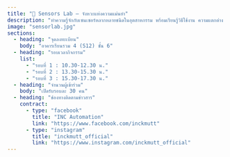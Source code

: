 ```yaml
---
title: "🔧 Sensors Lab – จังหวะแห่งความแม่นยำ"
description: "ทำความรู้จักกับเซนเซอร์หลากหลายชนิดในอุตสาหกรรม พร้อมเรียนรู้วิธีใช้งาน ความแตกต่าง และการประยุกต์ใช้ในกระบวนการผลิตจริง\nเซนเซอร์เปรียบเสมือน 'หู' ของวงดนตรี ที่ทำให้ทุกโน้ตถูกต้องและแม่นยำ"
image: "sensorlab.jpg"
sections:
  - heading: "จุดลงทะเบียน"
    body: "อาคารเรียนรวม 4 (S12) ชั้น 6"
  - heading: "รอบเวลากิจกรรม"
    list:
      - "รอบที่ 1 : 10.30-12.30 น."
      - "รอบที่ 2 : 13.30-15.30 น."
      - "รอบที่ 3 : 15.30-17.30 น."
  - heading: "จำนวนผู้เข้าร่วม"
    body: "เปิดรับรอบละ 30 คน"
  - heading: "ช่องทางติดตามข่าวสาร"
    contract:
      - type: "facebook"
        title: "INC Automation"
        link: "https://www.facebook.com/inckmutt"
      - type: "instagram"
        title: "inckmutt_official"
        link: "https://www.instagram.com/inckmutt_official"
---
```

